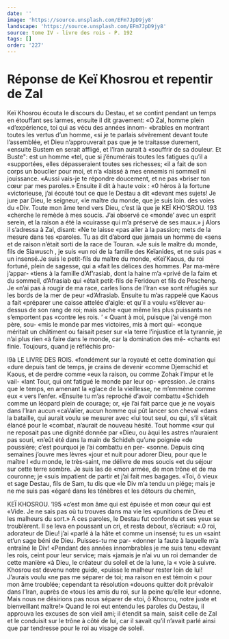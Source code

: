 ```yaml
---
date: ''
image: 'https://source.unsplash.com/EFm7JpD9jy8'
landscape: 'https://source.unsplash.com/EFm7JpD9jy8'
source: tome IV - livre des rois - P. 192
tags: []
order: '227'
---
```


# Réponse de Keï Khosrou et repentir de Zal

Keï Khosrou écouta le discours du Destau, et se
contint pendant un temps en étouffant ses larmes,
ensuite il dit gravement: «O Zal, homme plein «d’expérience, toi qui as vécu des années innom-
«brables en montrant toutes les vertus d’un homme, «si je te parlais sévèrement devant toute l’assemblée,
et Dieu n’approuverait pas que je te traitasse durement, «ensuite Bustem en serait affligé, et I’Iran aurait à
«souffrir de sa douleur. Et Buste": est un homme «tel, que si j’énumérais toutes les fatigues qu’il a «supportées, elles dépasseraient toutes ses richesses;
«il a fait de son corps un bouclier pour moi, et n’a «laissé à mes ennemis ni sommeil ni jouissance. «Aussi vais-je te répondre doucement, et ne pas «briser ton cœur par mes paroles.»
Ensuite il dit à haute voix : «0 héros à la fortune
«victorieuse, j’ai écouté tout ce que le Destau a dit
«devant mes sujets! Je jure par Dieu, le seigneur, «le maître du monde, que je suis loin. des voies du «Div. Toute mon âme tend vers Dieu, c’est là que je
KEÎ KHO’SROU. 193 «cherche le remède à mes soucis. J’ai observé ce «monde’ avec un esprit serein, et la raison a été la
«cuirasse qui m’a préservé de ses maux.» j
Alors il s’adressa à Zal, disant: «Ne te laisse
«pas aller à la passion; mets de la mesure dans tes «paroles. Tu as dit d’abord que jamais un homme de «sens et de raison n’était sorti de la race de Touran.
«Je suis le maître du monde, fils de Siawusch , je suis «un roi de la famille des Keïanides, et ne suis pas « un insensé.Je suis le petit-fils du maître du monde, «Keï’Kaous, du roi fortuné, plein de sagesse, qui a
«fait les délices des hommes. Par ma-mère j’appar- «tiens à la famille d’Af’rasiab, dont la haine m’a
«privé de la faim et du sommeil, d’Afrasiab qui «était petit-fils de Feridoun et fils de Pescheng. Je «n’ai pas à rougir de ma race, carles lions de l’lran
«se sont réfugiés sur les bords de la mer de peur «d’Afrasiab. Ensuite tu m’as rappelé que Kaous a fait «préparer une caisse attelée d’aigle: et qu’il a voulu «s’élever au-dessus de son rang de roi; mais sache «que même les plus puissants ne s’emportent pas
«contre les rois. ’
« Quant à moi, puisque j’ai vengé mon père, sou-
«mis le monde par mes victoires, mis à mort qui- «conque méritait un châtiment ou faisait peser sur «la terre l’injustice et la tyrannie, je n’ai plus rien
«à faire dans le monde, car la domination des mé- «chants est finie. Toujours, quand je réfléchis pro-

l9à LE LIVRE DES ROIS. «fondément sur la royauté et cette domination qui
«dure depuis tant de temps, je crains de devenir «comme Djemschid et Kaous, et de perdre comme «eux la raison, ou comme Zohak l’impur et le vail- «lant Tour, qui ont fatigué le monde par leur op- «pression. Je crains que le temps, en amenant la «glace de la vieillesse, ne m’emmène comme eux
« vers l’enfer.
«Ensuite tu m’as reproché d’avoir combattu
«Schideh comme un léopard plein de courage; or, «je l’ai fait parce que je ne voyais dans l’Iran aucun
«caValier, aucun homme qui pût lancer son cheval «dans la bataille, qui aurait voulu se mesurer avec «lui tout seul, ou qui, s’il s’était élancé pour le
«combat, n’aurait de nouveau hésité. Tout homme
«sur qui ne reposait pas une dignité donnée par
«Dieu, ou àqui les astres n’auraient pas souri, «n’eût été dans la main de Schideh qu’une poignée
«de poussière; c’est pourquoi je l’ai combattu en per- «sonne. Depuis cinq semaines j’ouvre mes lèvres «jour et nuit pour adorer Dieu, pour que le maître
I «du monde, le très-saint, me délivre de mes soucis «et du séjour sur cette terre sombre. Je suis las de «mon armée, de mon trône et de ma couronne; je «suis impatient de partir et j’ai fait mes bagages. «Toi, ô vieux et sage Destau, fils de Sam, tu dis que «le Div m’a tendu un piége; mais je ne me suis pas «égaré dans les ténèbres et les détours du chemin,

KEÏ KHOSROU. ’I95 «c’est mon âme qui est épuisée et mon cœur qui est
«Vide. Je ne sais pas où tu trouves dans ma vie les «punitions de Dieu et les malheurs du sort.»
A ces paroles, le Destau fut confondu et ses yeux se troublèrent. Il se leva en poussant un cri, et resta debout, s’écriaut: «.0 roi, adorateur de Dieu! j’ai
«parlé à la hâte et comme un insensé; tu es un
«saint et’un sage béni de Dieu. Puisses-tu me par- «donner la faute à laquelle m’a entraîné le Div!
«Pendant des années innombrables je me suis tenu
«devant les rois, ceint pour leur service; mais «jamais je n’ai vu un roi demander de cette manière
«à Dieu, le créateur du soleil et de la lune, la
« voie à suivre. Khosrou est devenu notre guide, «puisse le malheur rester loin de lui! J’aurais voulu «ne pas me séparer de toi; ma raison en est témoin
« pour mon âme troublée; cependant ta résolution «douons quitter doit prévaloir dans I’Iran, auprès de
«tous les amis du roi, sur la peine qu’elle leur «donne. Mais nous ne désirions pas nous séparer de
«toi, ô Khosrou, notre juste et bienveillant maître!» Quand le roi eut entendu les paroles du Destau, il approuva les excuses de son vieil ami; il étendit sa main, saisit celle de Zal et le conduisit sur le trône à côté de lui, car il savait qu’il n’avait parlé ainsi que
par tendresse pour le roi au visage de soleil.
